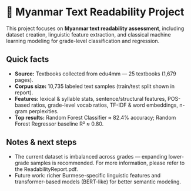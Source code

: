 # 📘 Myanmar Text Readability Project

This project focuses on **Myanmar text readability assessment**, including dataset creation, linguistic feature extraction, and classical machine learning modeling for grade-level classification and regression.

## Quick facts
- **Source:** Textbooks collected from edu4mm — 25 textbooks (1,679 pages).
- **Corpus size:** 10,735 labeled text samples (train/test split shown in report).
- **Features:** lexical & syllable stats, sentence/structural features, POS-based ratios, grade-level vocab ratios, TF-IDF & word embeddings, n-gram perplexities.
- **Top results:** Random Forest Classifier ≈ 82.4% accuracy; Random Forest Regressor baseline R² ≈ 0.80.

## Notes & next steps
- The current dataset is imbalanced across grades — expanding lower-grade samples is recommended. For more information, please refer to the ReadabilityReport.pdf.
- Future work: richer Burmese-specific linguistic features and transformer-based models (BERT-like) for better semantic modeling.
